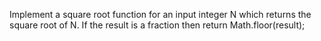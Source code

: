 Implement a square root function for an input integer N which returns the square root of N. If the result is a fraction then return Math.floor(result);